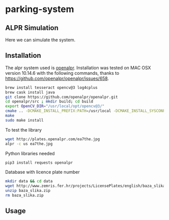 # parking-system

## ALPR Simulation

Here we can simulate the system.

## Installation

The alpr system used is [openalpr](https://github.com/openalpr/openalpr). Installation was tested on MAC OSX version 10.14.6 with the following commands, thanks to https://github.com/openalpr/openalpr/issues/658.

```bash
brew install tesseract opencv@3 log4cplus
brew cask install java
git clone https://github.com/openalpr/openalpr.git
cd openalpr/src ; mkdir build; cd build
export OpenCV_DIR="/usr/local/opt/opencv@3/"
cmake .. -DCMAKE_INSTALL_PREFIX:PATH=/usr/local -DCMAKE_INSTALL_SYSCONFDIR:PATH=/etc -DCMAKE_MACOSX_RPATH=true -DCMAKE_CXX_FLAGS="-std=c++11"
make
sudo make install
```

To test the library

```bash
wget http://plates.openalpr.com/ea7the.jpg
alpr -c us ea7the.jpg
```

Python libraries needed

```bash
pip3 install requests openalpr
```

Database with licence plate number

```bash
mkdir data && cd data
wget http://www.zemris.fer.hr/projects/LicensePlates/english/baza_slika.zip
unzip baza_slika.zip
rm baza_slika.zip
```

## Usage
